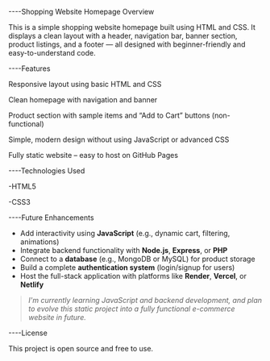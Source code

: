  ----Shopping Website Homepage
 Overview

This is a simple shopping website homepage built using HTML and CSS.
It displays a clean layout with a header, navigation bar, banner section, product listings, and a footer — all designed with beginner-friendly and easy-to-understand code.

----Features

 Responsive layout using basic HTML and CSS

 Clean homepage with navigation and banner

 Product section with sample items and “Add to Cart” buttons (non-functional)

 Simple, modern design without using JavaScript or advanced CSS

Fully static website – easy to host on GitHub Pages

----Technologies Used

-HTML5

-CSS3

----Future Enhancements

- Add interactivity using **JavaScript** (e.g., dynamic cart, filtering, animations)
- Integrate backend functionality with **Node.js**, **Express**, or **PHP**
- Connect to a **database** (e.g., MongoDB or MySQL) for product storage
- Build a complete **authentication system** (login/signup for users)
- Host the full-stack application with platforms like **Render**, **Vercel**, or **Netlify**

> _I'm currently learning JavaScript and backend development, and plan to evolve this static project into a fully functional e-commerce website in future._

----License

This project is open source and free to use.
